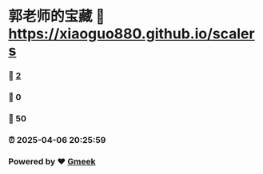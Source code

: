 # 郭老师的宝藏 :link: https://xiaoguo880.github.io/scalers 
### :page_facing_up: [2](https://xiaoguo880.github.io/scalers/tag.html) 
### :speech_balloon: 0 
### :hibiscus: 50 
### :alarm_clock: 2025-04-06 20:25:59 
### Powered by :heart: [Gmeek](https://github.com/Meekdai/Gmeek)
